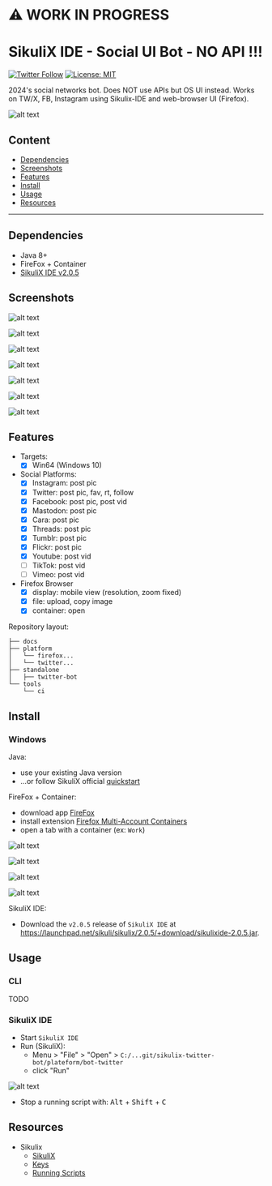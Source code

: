 :warning: WORK IN PROGRESS
==========================

# SikuliX IDE - Social UI Bot - NO API !!!

[![Twitter Follow](https://img.shields.io/twitter/follow/Damien_Fremont?style=social)](https://x.com/Damien_Fremont)
[![License: MIT](https://img.shields.io/badge/License-MIT-yellow.svg)](https://opensource.org/licenses/MIT)

2024's social networks bot. Does NOT use APIs but OS UI instead. Works on TW/X, FB, Instagram using Sikulix-IDE and web-browser UI (Firefox).

![alt text](./docs/README/thumb.png)

## Content

  - [Dependencies](#dependencies)
  - [Screenshots](#screenshots)
  - [Features](#features)
  - [Install](#install)
  - [Usage](#usage)
  - [Resources](#resources)

---------------------------------------

## Dependencies

- Java 8+
- FireFox + Container
- [SikuliX IDE v2.0.5](http://sikulix.com/)

## Screenshots

![alt text](./docs/README/screenshot.gif)

![alt text](./docs/README/diagram/Diapositive1.PNG)

![alt text](./docs/README/diagram/Diapositive2.PNG)

![alt text](./docs/README/diagram/Diapositive3.PNG)

![alt text](./docs/README/diagram/Diapositive4.PNG)

![alt text](./docs/README/screenshot-1.png)

![alt text](./docs/README/screenshot-2.png)

## Features

- Targets:
  - [x] Win64 (Windows 10)
- Social Platforms:
  - [x] Instagram: post pic
  - [x] Twitter: post pic, fav, rt, follow
  - [x] Facebook: post pic, post vid
  - [x] Mastodon: post pic
  - [x] Cara: post pic
  - [x] Threads: post pic
  - [x] Tumblr: post pic
  - [x] Flickr: post pic
  - [x] Youtube: post vid
  - [ ] TikTok: post vid
  - [ ] Vimeo: post vid
- Firefox Browser
  - [x] display: mobile view (resolution, zoom fixed)
  - [x] file: upload, copy image
  - [x] container: open

Repository layout:
```
├── docs
├── platform
│   └── firefox...
│   └── twitter...
├── standalone
│   ├── twitter-bot
└── tools
    └── ci
```

## Install

### Windows

Java:
- use your existing Java version 
- ...or follow SikuliX official [quickstart](http://sikulix.com/quickstart/)

FireFox + Container:
- download app [FireFox](https://www.mozilla.org/en-US/firefox/download/thanks/)
- install extension [Firefox Multi-Account Containers](https://addons.mozilla.org/en-US/firefox/addon/multi-account-containers/)
- open a tab with a container (ex: `Work`)

![alt text](./docs/README/firefox-install-1.png)

![alt text](./docs/README/firefox-install-2.png)

![alt text](./docs/README/firefox-install-3.png)

![alt text](./docs/README/firefox-install-4.png)

SikuliX IDE:
- Download the `v2.0.5` release of `SikuliX IDE` at https://launchpad.net/sikuli/sikulix/2.0.5/+download/sikulixide-2.0.5.jar.

## Usage

### CLI

TODO

### SikuliX IDE

- Start `SikuliX IDE`
- Run (SikuliX):
  - Menu > "File" > "Open" > `C:/...git/sikulix-twitter-bot/plateform/bot-twitter`
  - click "Run"

![alt text](./docs/README/sikulix-usage.png)

- Stop a running script with: <kbd>Alt</kbd> + <kbd>Shift</kbd> + <kbd>C</kbd>

## Resources

- Sikulix
  - [SikuliX](http://sikulix.com/)
  - [Keys](https://sikulix-2014.readthedocs.io/en/latest/keys.html)
  - [Running Scripts](https://sikulix.github.io/docs/scripts/running-scripts/)
